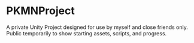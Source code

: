# PKMNProject
A private Unity Project designed for use by myself and close friends only. Public temporarily to show starting assets, scripts, and progress.
